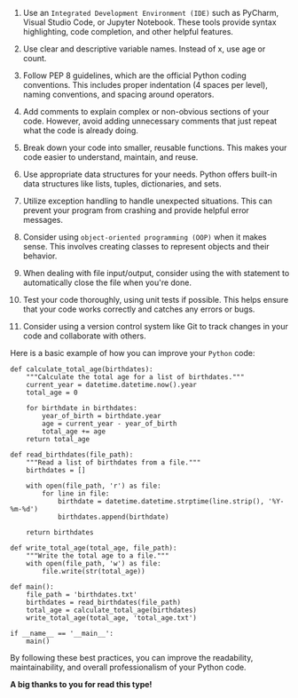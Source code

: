 1. Use an `Integrated Development Environment (IDE)` such as PyCharm, Visual Studio Code, or Jupyter Notebook. These tools provide syntax highlighting, code completion, and other helpful features.

2. Use clear and descriptive variable names. Instead of x, use age or count.

3. Follow PEP 8 guidelines, which are the official Python coding conventions. This includes proper indentation (4 spaces per level), naming conventions, and spacing around operators.

4. Add comments to explain complex or non-obvious sections of your code. However, avoid adding unnecessary comments that just repeat what the code is already doing.

5. Break down your code into smaller, reusable functions. This makes your code easier to understand, maintain, and reuse.

6. Use appropriate data structures for your needs. Python offers built-in data structures like lists, tuples, dictionaries, and sets.

7. Utilize exception handling to handle unexpected situations. This can prevent your program from crashing and provide helpful error messages.

8. Consider using `object-oriented programming (OOP)` when it makes sense. This involves creating classes to represent objects and their behavior.

9. When dealing with file input/output, consider using the with statement to automatically close the file when you're done.

10. Test your code thoroughly, using unit tests if possible. This helps ensure that your code works correctly and catches any errors or bugs.

11. Consider using a version control system like Git to track changes in your code and collaborate with others.

Here is a basic example of how you can improve your `Python` code:

``` copy text
def calculate_total_age(birthdates):
    """Calculate the total age for a list of birthdates."""
    current_year = datetime.datetime.now().year
    total_age = 0

    for birthdate in birthdates:
        year_of_birth = birthdate.year
        age = current_year - year_of_birth
        total_age += age
    return total_age

def read_birthdates(file_path):
    """Read a list of birthdates from a file."""
    birthdates = []

    with open(file_path, 'r') as file:
        for line in file:
            birthdate = datetime.datetime.strptime(line.strip(), '%Y-%m-%d')
            birthdates.append(birthdate)

    return birthdates

def write_total_age(total_age, file_path):
    """Write the total age to a file."""
    with open(file_path, 'w') as file:
        file.write(str(total_age))

def main():
    file_path = 'birthdates.txt'
    birthdates = read_birthdates(file_path)
    total_age = calculate_total_age(birthdates)
    write_total_age(total_age, 'total_age.txt')

if __name__ == '__main__':
    main()
```
By following these best practices, you can improve the readability, maintainability, and overall professionalism of your Python code.

**A big thanks to you for read this type!**